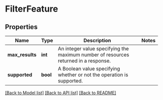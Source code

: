 # FilterFeature

## Properties
Name | Type | Description | Notes
------------ | ------------- | ------------- | -------------
**max_results** | **int** | An integer value specifying the maximum number of resources returned in a response. | 
**supported** | **bool** | A Boolean value specifying whether or not the operation is supported. | 

[[Back to Model list]](../README.md#documentation-for-models) [[Back to API list]](../README.md#documentation-for-api-endpoints) [[Back to README]](../README.md)


